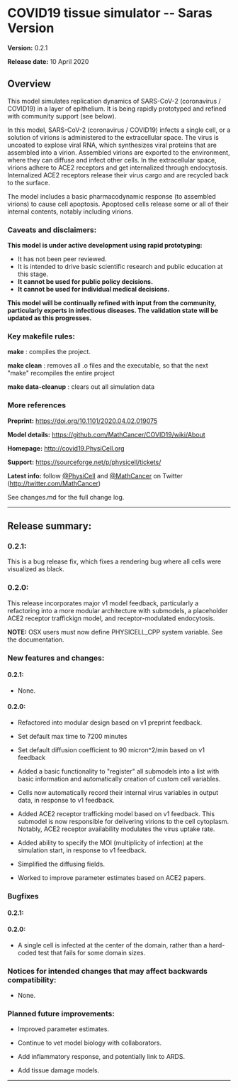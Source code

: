 # COVID19 tissue simulator -- Saras Version 
**Version:** 0.2.1

**Release date:** 10 April 2020

## Overview
This model simulates replication dynamics of SARS-CoV-2 (coronavirus / COVID19) in a layer of epithelium. It is being rapidly prototyped and refined with community support (see below).

In this model, SARS-CoV-2 (coronavirus / COVID19) infects a single cell, or a solution of virions is administered to the extracellular space. The virus is uncoated to explose viral RNA, which synthesizes viral proteins that are assembled into a virion. Assembled virions are exported to the environment, where they can diffuse and infect other cells. In the extracellular space, virions adhere to ACE2 receptors and get internalized through endocytosis. Internalized ACE2 receptors release their virus cargo and are recycled back to the surface. 

The model includes a basic pharmacodynamic response (to assembled virions) to cause cell apoptosis. Apoptosed cells release some or all of their internal contents, notably including virions.

### Caveats and disclaimers: 
**This model is under active development using rapid prototyping:**
* It has not been peer reviewed. 
* It is intended to drive basic scientific research and public education at this stage. 
* **It cannot be used for public policy decisions.**
* **It cannot be used for individual medical decisions.**

**This model will be continually refined with input from the community, particularly experts in infectious diseases. The validation state will be updated as this progresses.**

### Key makefile rules:

**make**               : compiles the project.
 
**make clean**         : removes all .o files and the executable, so that the next "make" recompiles the entire project 

**make data-cleanup**  : clears out all simulation data 

### More references 

**Preprint:**      https://doi.org/10.1101/2020.04.02.019075 

**Model details:** https://github.com/MathCancer/COVID19/wiki/About 

**Homepage:**      http://covid19.PhysiCell.org

**Support:**       https://sourceforge.net/p/physicell/tickets/

**Latest info:**   follow [@PhysiCell](https://twitter.com/PhysiCell) and [@MathCancer](https://twitter.com/MathCancer) on Twitter (http://twitter.com/MathCancer)

See changes.md for the full change log. 

* * * 

## Release summary: 
### 0.2.1:
This is a bug release fix, which fixes a rendering bug where all cells were visualized as black. 

### 0.2.0:
This release incorporates major v1 model feedback, particularly a refactoring into a more modular architecture with submodels, a placeholder ACE2 receptor traffickign model, and receptor-modulated endocytosis. 

**NOTE:** OSX users must now define PHYSICELL_CPP system variable. See the documentation.

### New features and changes:
#### 0.2.1:
+ None. 

#### 0.2.0:
+ Refactored into modular design based on v1 preprint feedback. 

+ Set default max time to 7200 minutes

+ Set default diffusion coefficient to 90 micron^2/min based on v1 feedback 

+ Added a basic functionality to "register" all submodels into a list with basic information and automatically creation of custom cell variables. 

+ Cells now automatically record their internal virus variables in output data, in response to v1 feedback. 

+ Added ACE2 receptor trafficking model based on v1 feedback. This submodel is now responsible for delivering virions to the cell cytoplasm. Notably, ACE2 receptor availability modulates the virus uptake rate. 

+ Added ability to specify the MOI (multiplicity of infection) at the simulation start, in response to v1 feedback. 

+ Simplified the diffusing fields. 

+ Worked to improve parameter estimates based on ACE2 papers. 

### Bugfixes 
#### 0.2.1: 

#### 0.2.0: 
+ A single cell is infected at the center of the domain, rather than a hard-coded test that fails for some domain sizes. 

### Notices for intended changes that may affect backwards compatibility:
 
+ None.  

### Planned future improvements: 
 
+ Improved parameter estimates. 

+ Continue to vet model biology with collaborators. 

+ Add inflammatory response, and potentially link to ARDS. 

+ Add tissue damage models.  

* * * 